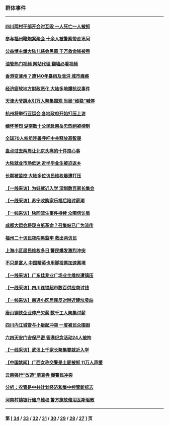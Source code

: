 ### 群体事件
---
#### [四川两村干部开会时互殴 一人死亡一人被抓](../../pages/ncid279/n14081149.md?09300845) 
#### [参与福州鞭炮案聚会 十余人被警察带走讯问](../../pages/ncid279/n14074316.md?09300845) 
#### [公益博主爆大陆儿慈会黑幕 千万救命钱被卷](../../pages/ncid279/n14072914.md?09300845) 
#### [油管热门视频 网站代理 翻墙必看视频](http://138.2.39.72:81/youtube.html?epic-marker?09300845)
#### [香港变涿州？遭140年暴雨及泄洪 城市瘫痪](../../pages/ncid279/n14069515.md?09300845) 
#### [经济疲软地方财政恶化 大陆多地爆抗议事件](../../pages/ncid279/n14068568.md?09300845) 
#### [天津大爷跳水引万人聚集围观 当局“维稳”喊停](../../pages/ncid279/n14068364.md?09300845) 
#### [杭州将举行亚运会 各地政府开始打压上访](../../pages/ncid279/n14059747.md?09300845) 
#### [缅怀英烈 湖南数十公民赴南岳忠烈祠被控制](../../pages/ncid279/n14055318.md?09300845) 
#### [全球70人权组连署呼吁中共释放高智晟](../../pages/ncid279/n14055054.md?09300845) 
#### [盘点过去两周让北京头痛的十件烦心事](../../pages/ncid279/n14052654.md?09300845) 
#### [大陆就业市场低迷 近半毕业生被迫返乡](../../pages/ncid279/n14050945.md?09300845) 
#### [长期被监控 大陆多位访民维权屡遭打压](../../pages/ncid279/n14049331.md?09300845) 
#### [【一线采访】为娃就近入学 深圳数百家长集会](../../pages/ncid279/n14044246.md?09300845) 
#### [【一线采访】苏宁收购家乐福后陷讨薪潮](../../pages/ncid279/n14042224.md?09300845) 
#### [【一线采访】陕回流生事件持续 众围信访局](../../pages/ncid279/n14040242.md?09300845) 
#### [成都大运会将现白纸革命？召集帖已广为流传](../../pages/ncid279/n14033119.md?09300845) 
#### [福州二十访民夜闯黑监牢 救出两访民](../../pages/ncid279/n14031617.md?09300845) 
#### [上海小区居民维权多日 警民爆发激烈冲突](../../pages/ncid279/n14029221.md?09300845) 
#### [不只是富人 中国精英也用脚投票加速离境](../../pages/ncid279/n14029086.md?09300845) 
#### [【一线采访】广东佳兆业广场业主维权遭镇压](../../pages/ncid279/n14028175.md?09300845) 
#### [【一线采访】四川连锁超市数百供应商讨钱](../../pages/ncid279/n14025102.md?09300845) 
#### [【一线采访】南通小区居民反对附近建垃圾站](../../pages/ncid279/n14021690.md?09300845) 
#### [唐山钢铁企业停产欠薪 数千工人聚集讨薪](../../pages/ncid279/n14017404.md?09300845) 
#### [四川内江城管与小贩起冲突 一度被民众围困](../../pages/ncid279/n14015922.md?09300845) 
#### [六四天安门安保严密 香港纪念活动24人被拘](../../pages/ncid279/n14009800.md?09300845) 
#### [【一线采访】武汉上千家长聚集要就近入学](../../pages/ncid279/n14009497.md?09300845) 
#### [【中国禁闻】广西女称交警是土匪被抓 11万人声援](../../pages/ncid279/n14006869.md?09300845) 
#### [云南强行“改造”清真寺 爆警民冲突](../../pages/ncid279/n14005561.md?09300845) 
#### [分析：农管是中共计划经济和集中控管新标志](../../pages/ncid279/n14000665.md?09300845) 
#### [河南村镇银行储户维权 警方施放催泪瓦斯驱散](../../pages/ncid279/n13998750.md?09300845) 

---
#### 第 [ [34](./34.md?09300845) / [33](./33.md?09300845) / [32](./32.md?09300845) / [31](./31.md?09300845) / [30](./30.md?09300845) / [29](./29.md?09300845) / [28](./28.md?09300845) / [27](./27.md?09300845) ] 页
